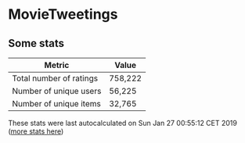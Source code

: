 # MovieTweetings
## Some stats

Metric | Value
--- | ---
Total number of ratings                 | 758,222
Number of unique users                  | 56,225
Number of unique items                  | 32,765
These stats were last autocalculated on Sun Jan 27 00:55:12 CET 2019  ([more stats here](./stats.md))

